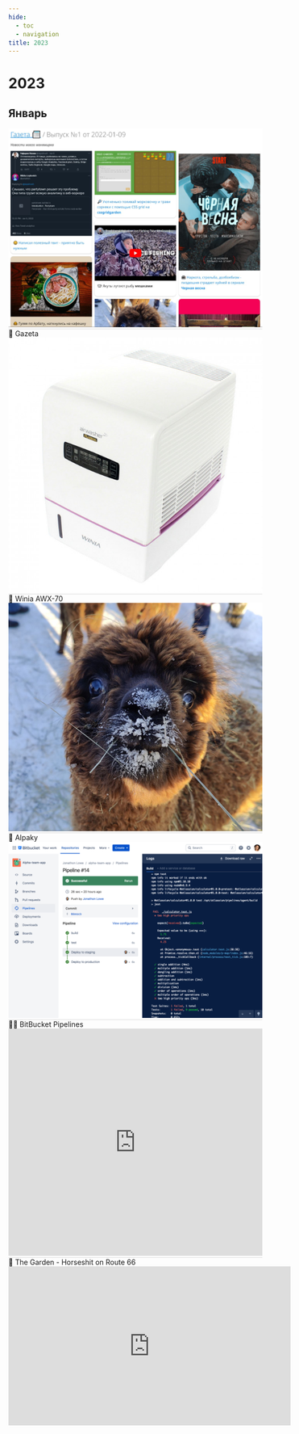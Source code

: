 ```yaml
---
hide:
  - toc
  - navigation
title: 2023
---
```


<style>
.card {
    justify-content: space-between;
}
.card-text {
    border-top: 1px solid #dedede;
}
</style>

# 2023

## Январь

<div class="grid-4d" >

<div class="card">
<img src="gazeta.jpg">
<div class="card-text">📝 Gazeta</div>
</div>

<div class="card">
<img src="winia.jpg">
<div class="card-text">🔌 Winia AWX-70</div>
</div>

<div class="card">
<img src="alpaka.jfif">
<div class="card-text">🦙 Alpaky</div>
</div>

<div class="card">
<img src="pipelines.png">
<div class="card-text">👷‍♂️ BitBucket Pipelines</div>
</div>

<div class="card cols-2">
<iframe frameborder="0" style="border:none;width:100%;height:450px;" width="100%" height="450" src="https://music.yandex.ru/iframe/#playlist/leybovich-nikita/1087">Слушайте <a href='https://music.yandex.ru/users/leybovich-nikita/playlists/1087'>The Garden - Horseshit on Route 66</a> — <a href='https://music.yandex.ru/users/leybovich-nikita'>leybovich-nikita</a> на Яндекс Музыке</iframe>
<div class="card-text">🎵 The Garden - Horseshit on Route 66</div>
</div>

<div class="card cols-2">
<iframe width="560" height="315" src="https://www.youtube.com/embed/MPtfBeR3df0" title="YouTube video player" frameborder="0" allow="accelerometer; autoplay; clipboard-write; encrypted-media; gyroscope; picture-in-picture; web-share" allowfullscreen></iframe>

</div>

</div>
